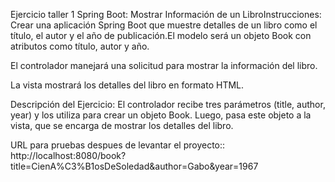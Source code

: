 Ejercicio taller 1 Spring Boot:
Mostrar Información de un LibroInstrucciones:
Crear una aplicación Spring Boot que muestre detalles de un libro como el título, el autor y el año de publicación.El modelo será un objeto Book con atributos como título, autor y año.

El controlador manejará una solicitud para mostrar la información del libro.

La vista mostrará los detalles del libro en formato HTML.

Descripción del Ejercicio:
El controlador recibe tres parámetros (title, author, year) y los utiliza para crear un objeto Book. Luego, pasa este objeto a la vista, que se encarga de mostrar los detalles del libro.

URL para pruebas despues de levantar el proyecto:: http://localhost:8080/book?title=CienA%C3%B1osDeSoledad&author=Gabo&year=1967
